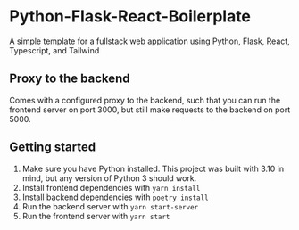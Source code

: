 # Python-Flask-React-Boilerplate
A simple template for a fullstack web application using Python, Flask, React, Typescript, and Tailwind

## Proxy to the backend
Comes with a configured proxy to the backend, such that you can run the frontend server on port 3000, but still make requests to the backend on port 5000.

## Getting started

1. Make sure you have Python installed. This project was built with 3.10 in mind, but any version of Python 3 should work.
2. Install frontend dependencies with `yarn install`
3. Install backend dependencies with `poetry install`
4. Run the backend server with `yarn start-server`
5. Run the frontend server with `yarn start`
